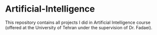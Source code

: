 # Artificial-Intelligence
This repository contains all projects I did in Artificial Intelligence course (offered at the University of Tehran under the supervision of Dr. Fadaei). 
